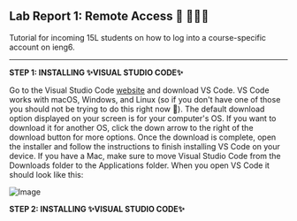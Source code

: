 
## Lab Report 1: Remote Access 🚗 💨💨💨 
Tutorial for incoming 15L students on how to log into a course-specific account on ieng6.

---

**STEP 1: INSTALLING ✨VISUAL STUDIO CODE✨**

Go to the Visual Studio Code [website](https://code.visualstudio.com/) and download VS Code. VS Code works with macOS, Windows, and Linux (so if you don't have one of those you should not be trying to do this right now 🗿). The default download option displayed on your screen is for your computer's OS. If you want to download it for another OS, click the down arrow to the right of the download button for more options. Once the download is complete, open the installer and follow the instructions to finish installing VS Code on your device. If you have a Mac, make sure to move Visual Studio Code from the Downloads folder to the Applications folder. When you open VS Code it should look like this:

![Image](https://github.com/doraemon127/cse15l-lab-reports/blob/main/docs/assets/report1-images/img1-vscode.png)

**STEP 2: INSTALLING ✨VISUAL STUDIO CODE✨**
